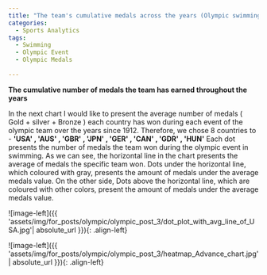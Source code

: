 ```yaml
---
title: "The team's cumulative medals across the years (Olympic swimming Stats : Part 3)"
categories:
  - Sports Analytics
tags:
  - Swimming 
  - Olympic Event
  - Olympic Medals
  
---
```


**The cumulative number of medals the team has earned throughout the years**


In the next chart I would like to present the average number of medals ( Gold + silver + Bronze )  each country has won during each event of the olympic team over the years since 1912.
Therefore, we chose 8 countries to - **'USA' , 'AUS' , 'GBR' , 'JPN' , 'GER' , 'CAN' , 'GDR' , 'HUN'** 
Each dot presents the number of medals the team won during the olympic event in swimming. 
As we can see, the horizontal line in the chart presents the average of medals the specific team won. 
Dots under the horizontal line, which coloured with gray,  presents the amount of medals under the average medals value.
On the other side, Dots above the horizontal line, which are coloured with other colors,  present the amount of medals under the average medals value.


<script src="https://gist.github.com/AnalyticsForPleasure/89c4cfa1ce312e06a79f2c5f59124d0c.js"></script>



![image-left]({{ 'assets/img/for_posts/olympic/olympic_post_3/dot_plot_with_avg_line_of_USA.jpg'| absolute_url }}){: .align-left} 





![image-left]({{ 'assets/img/for_posts/olympic/olympic_post_3/heatmap_Advance_chart.jpg'| absolute_url }}){: .align-left}


